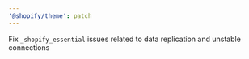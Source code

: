 ```yaml
---
'@shopify/theme': patch
---
```


Fix `_shopify_essential` issues related to data replication and unstable connections
